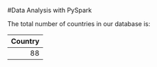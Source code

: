 #Data Analysis with PySpark

The total number of countries in our database is:

|   Country |
|----------:|
|        88 |